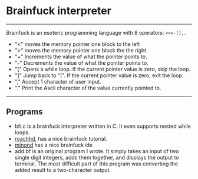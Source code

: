 # Brainfuck interpreter
---
Brainfuck is an esoteric programming language with 8 operators: ```<>+-[],.```

- "<" moves the memory pointer one block to the left
- ">" moves the memory pointer one block the the right
- "+" Increments the value of what the pointer points to.
- "-" Decrements the value of what the pointer points to.
- "[" Opens a while loop. If the current pointer value is zero, skip the loop.
- "]" Jump back to "[". If the current pointer value is zero, exit the loop.
- "," Accept 1 character of user input.
- "." Print the Ascii character of the value currently pointed to.

---
## Programs
- bfi.c is a brainfuck interpreter written in C. It even supports nested while loops.
- [roachhd](https://gist.github.com/roachhd/dce54bec8ba55fb17d3a), has a nice brainfuck tutorial.
- [minond](https://minond.xyz/brainfuck/) has a nice brainfuck ide
- add<span></span>.bf is an original program I wrote. It simply takes an input of two single digit integers, adds them together, and displays the output to terminal. The most difficult part of this program was converting the added result to a two-character output.

